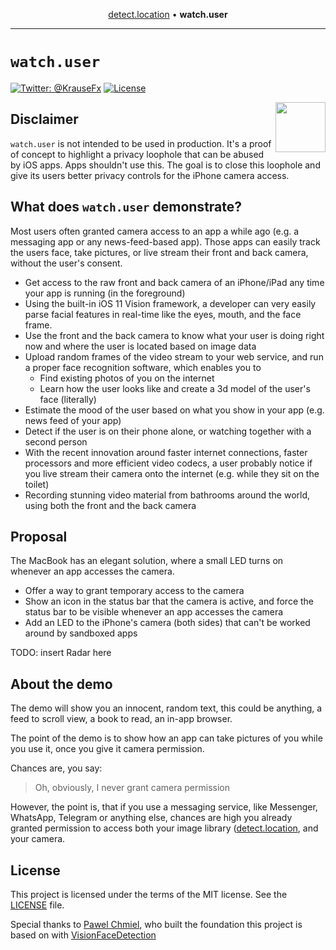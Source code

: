 <p align="center">
  <a href="https://github.com/krausefx/detect.location">detect.location</a> &bull;
  <b>watch.user</b>
</p>

-------

# `watch.user`

[![Twitter: @KrauseFx](https://img.shields.io/badge/contact-@KrauseFx-blue.svg?style=flat)](https://twitter.com/KrauseFx)
[![License](https://img.shields.io/badge/license-MIT-green.svg?style=flat)](https://github.com/KrauseFx/watch.user/blob/master/LICENSE)

<a href="TODO"><img src="screenshots/WatchUser.png" align="right" width=80 /></a>

## Disclaimer

`watch.user` is not intended to be used in production. It's a proof of concept to highlight a privacy loophole that can be abused by iOS apps. Apps shouldn't use this. The goal is to close this loophole and give its users better privacy controls for the iPhone camera access.

## What does `watch.user` demonstrate?

Most users often granted camera access to an app a while ago (e.g. a messaging app or any news-feed-based app). Those apps can easily track the users face, take pictures, or live stream their front and back camera, without the user's consent.

- Get access to the raw front and back camera of an iPhone/iPad any time your app is running (in the foreground)
- Using the built-in iOS 11 Vision framework, a developer can very easily parse facial features in real-time like the eyes, mouth, and the face frame.
- Use the front and the back camera to know what your user is doing right now and where the user is located based on image data
- Upload random frames of the video stream to your web service, and run a proper face recognition software, which enables you to
  - Find existing photos of you on the internet
  - Learn how the user looks like and create a 3d model of the user's face (literally)
- Estimate the mood of the user based on what you show in your app (e.g. news feed of your app)
- Detect if the user is on their phone alone, or watching together with a second person
- With the recent innovation around faster internet connections, faster processors and more efficient video codecs, a user probably notice if you live stream their camera onto the internet (e.g. while they sit on the toilet)
- Recording stunning video material from bathrooms around the world, using both the front and the back camera

## Proposal

The MacBook has an elegant solution, where a small LED turns on whenever an app accesses the camera.

- Offer a way to grant temporary access to the camera
- Show an icon in the status bar that the camera is active, and force the status bar to be visible whenever an app accesses the camera
- Add an LED to the iPhone's camera (both sides) that can't be worked around by sandboxed apps

TODO: insert Radar here

## About the demo

The demo will show you an innocent, random text, this could be anything, a feed to scroll view, a book to read, an in-app browser. 

The point of the demo is to show how an app can take pictures of you while you use it, once you give it camera permission.

Chances are, you say:

> Oh, obviously, I never grant camera permission

However, the point is, that if you use a messaging service, like Messenger, WhatsApp, Telegram or anything else, chances are high you already granted permission to access both your image library ([detect.location](https://github.com/KrauseFx/detect.location), and your camera.

## License

This project is licensed under the terms of the MIT license. See the [LICENSE](LICENSE) file.

Special thanks to [Pawel Chmiel](https://github.com/PChmiel), who built the foundation this project is based on with [VisionFaceDetection](https://github.com/DroidsOnRoids/VisionFaceDetection)
